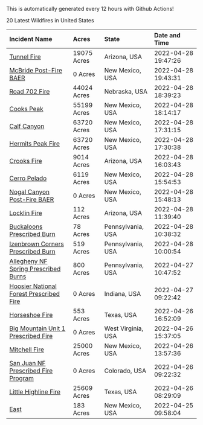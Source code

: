 This is automatically generated every 12 hours with Github Actions!

20 Latest Wildfires in United States

 | Incident Name | Acres | State | Date and Time |
|:---|:---|:---|:---|
| [Tunnel Fire](https://inciweb.nwcg.gov/incident/8068/) | 19075 Acres | Arizona, USA | 2022-04-28 19:47:26 |
| [McBride Post-Fire BAER](https://inciweb.nwcg.gov/incident/8080/) | 0 Acres | New Mexico, USA | 2022-04-28 19:43:31 |
| [Road 702 Fire](https://inciweb.nwcg.gov/incident/8081/) | 44024 Acres | Nebraska, USA | 2022-04-28 18:39:23 |
| [Cooks Peak](https://inciweb.nwcg.gov/incident/8066/) | 55199 Acres | New Mexico, USA | 2022-04-28 18:14:17 |
| [Calf Canyon](https://inciweb.nwcg.gov/incident/8069/) | 63720 Acres | New Mexico, USA | 2022-04-28 17:31:15 |
| [Hermits Peak Fire](https://inciweb.nwcg.gov/incident/8049/) | 63720 Acres | New Mexico, USA | 2022-04-28 17:30:38 |
| [Crooks Fire](https://inciweb.nwcg.gov/incident/8067/) | 9014 Acres | Arizona, USA | 2022-04-28 16:03:43 |
| [Cerro Pelado](https://inciweb.nwcg.gov/incident/8075/) | 6119 Acres | New Mexico, USA | 2022-04-28 15:54:53 |
| [Nogal Canyon Post-Fire BAER](https://inciweb.nwcg.gov/incident/8072/) | 0 Acres | New Mexico, USA | 2022-04-28 15:48:13 |
| [Locklin Fire](https://inciweb.nwcg.gov/incident/8083/) | 112 Acres | Arizona, USA | 2022-04-28 11:39:40 |
| [Buckaloons Prescribed Burn](https://inciweb.nwcg.gov/incident/8085/) | 78 Acres | Pennsylvania, USA | 2022-04-28 10:38:32 |
| [Izenbrown Corners Prescribed Burn](https://inciweb.nwcg.gov/incident/8087/) | 519 Acres | Pennsylvania, USA | 2022-04-28 10:00:54 |
| [Allegheny NF Spring Prescribed Burns](https://inciweb.nwcg.gov/incident/8084/) | 800 Acres | Pennsylvania, USA | 2022-04-27 10:47:52 |
| [Hoosier National Forest Prescribed Fire ](https://inciweb.nwcg.gov/incident/7887/) | 0 Acres | Indiana, USA | 2022-04-27 09:22:42 |
| [Horseshoe Fire](https://inciweb.nwcg.gov/incident/8071/) | 553 Acres | Texas, USA | 2022-04-26 16:52:09 |
| [Big Mountain Unit 1 Prescribed Fire](https://inciweb.nwcg.gov/incident/8082/) | 0 Acres | West Virginia, USA | 2022-04-26 15:37:05 |
| [Mitchell Fire](https://inciweb.nwcg.gov/incident/8077/) | 25000 Acres | New Mexico, USA | 2022-04-26 13:57:36 |
| [San Juan NF Prescribed Fire Program](https://inciweb.nwcg.gov/incident/6288/) | 0 Acres | Colorado, USA | 2022-04-26 09:22:32 |
| [Little Highline Fire](https://inciweb.nwcg.gov/incident/8079/) | 25609 Acres | Texas, USA | 2022-04-26 08:29:09 |
| [East](https://inciweb.nwcg.gov/incident/8074/) | 183 Acres | New Mexico, USA | 2022-04-25 09:58:04 |
